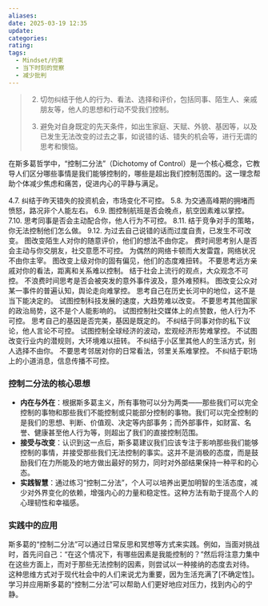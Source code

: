 ```yaml
---
aliases: 
date: 2025-03-19 12:35
update: 
categories: 
rating: 
tags:
  - Mindset/约束
  - 当下时刻的觉察
  - 减少批判
---
```


> 2. 切勿纠结于他人的行为、看法、选择和评价，包括同事、陌生人、亲戚朋友等，他人的思想和行动不受我们控制。
>
> 3. 避免对自身既定的先天条件，如出生家庭、天赋、外貌、基因等，以及已发生无法改变的过去之事，如说错的话、错失的机会等，进行无谓的思考和懊恼。

在斯多葛哲学中，“控制二分法”（Dichotomy of Control）是一个核心概念，它教导人们区分哪些事情是我们能够控制的，哪些是超出我们控制范围的。这一理念帮助个体减少焦虑和痛苦，促进内心的平静与满足。

4.7. 纠结于昨天错失的投资机会，市场变化不可控。
5.8. 为交通高峰期的拥堵而愤怒，路况非个人能左右。
6.9. 图控制航班是否会晚点，航空因素难以掌控。
7.10. 思考同事是否会主动配合你，他人行为不可控。
8.11. 结于竞争对手的策略，你无法控制他们怎么做。
9.12. 为过去自己说错的话而过度自责，已发生不可改变。
图改变陌生人对你的随意评价，他们的想法不由你定。
费时间思考别人是否会主动与你交朋友，社交意愿不可控。
为偶然的网络卡顿而大发雷霆，网络状况不由你主宰。
图改变上级对你的固有偏见，他们的态度难扭转。
不要思考远方亲戚对你的看法，距离和关系难以控制。
结于社会上流行的观点，大众观念不可控。
不浪费时间思考是否会被突发的意外事件波及，意外难预料。
图改变公众对某一事件的普遍认知，舆论走向难掌控。
思考自己在历史长河中的地位，这不是当下能决定的。
试图控制科技发展的速度，大趋势难以改变。
不要思考其他国家的政治局势，这不是个人能影响的。
试图控制社交媒体上的点赞数，他人行为不可控。
思考自己的基因是否完美，基因是既定的。
不纠结于同事对你的私下议论，他人言论不可控。
试图控制全球经济的波动，宏观经济形势难掌控。
不试图改变行业内的潜规则，大环境难以扭转。
不纠结于小区里其他人的生活方式，别人选择不由你。
不要思考邻居对你的日常看法，邻里关系难掌控。
不纠结于职场上的小道消息，信息传播不可控。




### 控制二分法的核心思想

- **内在与外在**：根据斯多葛主义，所有事物可以分为两类——那些我们可以完全控制的事物和那些我们不能控制或只能部分控制的事物。我们可以完全控制的是我们的思想、判断、价值观、决定等内部事务；而外部事件，如财富、名誉、健康甚至他人行为等，则超出了我们的直接控制范围。
- **接受与改变**：认识到这一点后，斯多葛建议我们应该专注于影响那些我们能够控制的事情，并接受那些我们无法控制的事实。这并不是消极的态度，而是鼓励我们在力所能及的地方做出最好的努力，同时对外部结果保持一种平和的心态。
- **实践智慧**：通过练习“控制二分法”，个人可以培养出更加明智的生活态度，减少对外界变化的依赖，增强内心的力量和稳定性。这种方法有助于提高个人的心理韧性和幸福感。

### 实践中的应用

斯多葛的“控制二分法”可以通过日常反思和冥想等方式来实践。例如，当面对挑战时，首先问自己：“在这个情况下，有哪些因素是我能控制的？”然后将注意力集中在这些方面上，而对于那些无法控制的因素，则尝试以一种接纳的态度去对待。
这种思维方式对于现代社会中的人们来说尤为重要，因为生活充满了[不确定性]。学习并应用斯多葛的“控制二分法”可以帮助人们更好地应对压力，找到内心的宁静。
